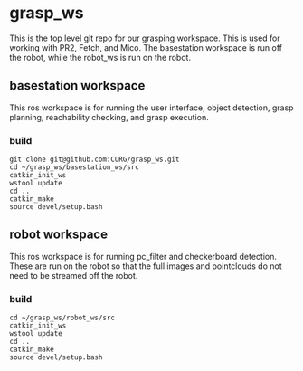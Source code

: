 # grasp_ws

This is the top level git repo for our grasping workspace. This is used for working with PR2, Fetch, and Mico.  The basestation workspace is run off the robot, while the robot_ws is run on the robot.  

## basestation workspace
This ros workspace is for running the user interface, object detection, grasp planning, reachability checking, and grasp execution.

### build
```
git clone git@github.com:CURG/grasp_ws.git
cd ~/grasp_ws/basestation_ws/src
catkin_init_ws
wstool update
cd ..
catkin_make
source devel/setup.bash
```

## robot workspace
This ros workspace is for running pc_filter and checkerboard detection.  These are run on the robot so that the full images and pointclouds do not need to be streamed off the robot. 

### build
```
cd ~/grasp_ws/robot_ws/src
catkin_init_ws
wstool update
cd ..
catkin_make
source devel/setup.bash
```
